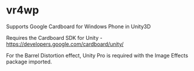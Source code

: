 vr4wp
=====

Supports Google Cardboard for Windows Phone in Unity3D

Requires the Cardboard SDK for Unity - https://developers.google.com/cardboard/unity/

For the Barrel Distortion effect, Unity Pro is required with the Image Effects package imported.
